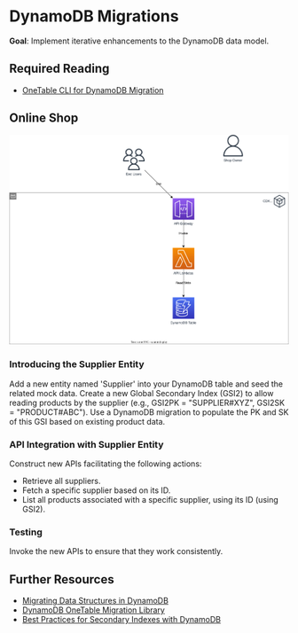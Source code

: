 # DynamoDB Migrations

**Goal**: Implement iterative enhancements to the DynamoDB data model.

## Required Reading

- [OneTable CLI for DynamoDB Migration](https://www.sensedeep.com/blog/posts/2021/onetable-cli.html)

## Online Shop

![Overview](./diagrams/030-dynamodb-migrations.drawio.svg "Overview")

### Introducing the Supplier Entity
Add a new entity named 'Supplier' into your DynamoDB table and seed the related mock data. Create a new Global Secondary Index (GSI2) to allow reading products by the supplier (e.g., GSI2PK = "SUPPLIER#XYZ", GSI2SK = "PRODUCT#ABC"). Use a DynamoDB migration to populate the PK and SK of this GSI based on existing product data.

### API Integration with Supplier Entity
Construct new APIs facilitating the following actions:
- Retrieve all suppliers.
- Fetch a specific supplier based on its ID.
- List all products associated with a specific supplier, using its ID (using GSI2).

### Testing

Invoke the new APIs to ensure that they work consistently.

## Further Resources

- [Migrating Data Structures in DynamoDB](https://spin.atomicobject.com/2020/10/20/dynamodb-migrate-data-structures/)
- [DynamoDB OneTable Migration Library](https://github.com/sensedeep/onetable-migrate/blob/main/README.md)
- [Best Practices for Secondary Indexes with DynamoDB](https://www.trek10.com/blog/best-practices-for-secondary-indexes-with-dynamodb) 
